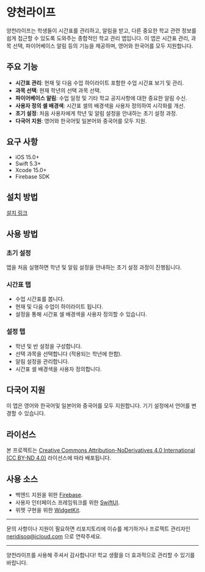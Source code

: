 # 양천라이프

양천라이프는 학생들이 시간표를 관리하고, 알림을 받고, 다른 중요한 학교 관련 정보를 쉽게 접근할 수 있도록 도와주는 종합적인 학교 관리 앱입니다. 이 앱은 시간표 관리, 과목 선택, 파이어베이스 알림 등의 기능을 제공하며, 영어와 한국어를 모두 지원합니다.

## 주요 기능

- **시간표 관리**: 현재 및 다음 수업 하이라이트 포함한 수업 시간표 보기 및 관리.
- **과목 선택**: 현재 학년의 선택 과목 선택.
- **파이어베이스 알림**: 수업 일정 및 기타 학교 공지사항에 대한 중요한 알림 수신.
- **사용자 정의 셀 배경색**: 시간표 셀의 배경색을 사용자 정의하여 시각화를 개선.
- **초기 설정**: 처음 사용자에게 학년 및 알림 설정을 안내하는 초기 설정 과정.
- **다국어 지원**: 영어와 한국어및 일본어와 중국어를 모두 지원.

## 요구 사항

- iOS 15.0+
- Swift 5.3+
- Xcode 15.0+
- Firebase SDK

## 설치 방법

[설치 링크](https://apps.apple.com/kr/app/%EC%96%91%EC%B2%9C%EA%B3%A0-%EB%9D%BC%EC%9D%B4%ED%94%84/id6502401068?l=en-GB)

## 사용 방법

### 초기 설정

앱을 처음 실행하면 학년 및 알림 설정을 안내하는 초기 설정 과정이 진행됩니다.

### 시간표 탭

- 수업 시간표를 봅니다.
- 현재 및 다음 수업이 하이라이트 됩니다.
- 설정을 통해 시간표 셀 배경색을 사용자 정의할 수 있습니다.

### 설정 탭

- 학년 및 반 설정을 구성합니다.
- 선택 과목을 선택합니다 (적용되는 학년에 한함).
- 알림 설정을 관리합니다.
- 시간표 셀 배경색을 사용자 정의합니다.

## 다국어 지원

이 앱은 영어와 한국어및 일본어와 중국어를 모두 지원합니다. 기기 설정에서 언어를 변경할 수 있습니다.

## 라이선스

본 프로젝트는 [Creative Commons Attribution-NoDerivatives 4.0 International (CC BY-ND 4.0)](https://creativecommons.org/licenses/by-nd/4.0/deed.ko) 라이선스에 따라 배포됩니다.

## 사용 소스

- 백엔드 지원을 위한 [Firebase](https://firebase.google.com/).
- 사용자 인터페이스 프레임워크를 위한 [SwiftUI](https://developer.apple.com/xcode/swiftui/).
- 위젯 구현을 위한 [WidgetKit](https://developer.apple.com/documentation/widgetkit/).

---

문의 사항이나 지원이 필요하면 리포지토리에 이슈를 제기하거나 프로젝트 관리자인 neridisoq@icloud.com 으로 연락주세요.

---

양천라이프를 사용해 주셔서 감사합니다! 학교 생활을 더 효과적으로 관리할 수 있기를 바랍니다.